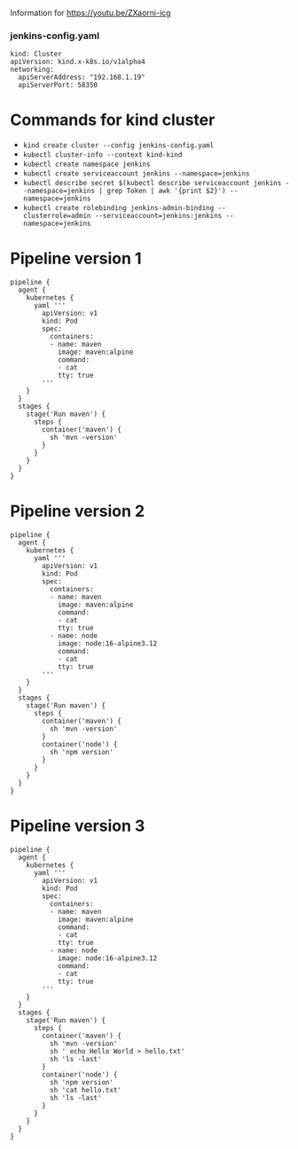 Information for https://youtu.be/ZXaorni-icg

### jenkins-config.yaml
```
kind: Cluster
apiVersion: kind.x-k8s.io/v1alpha4
networking:
  apiServerAddress: "192.168.1.19"
  apiServerPort: 58350
```

# Commands for kind cluster

* `kind create cluster --config jenkins-config.yaml`
* `kubectl cluster-info --context kind-kind`
* `kubectl create namespace jenkins`
* `kubectl create serviceaccount jenkins --namespace=jenkins`
* `kubectl describe secret $(kubectl describe serviceaccount jenkins --namespace=jenkins | grep Token | awk '{print $2}') --namespace=jenkins`
* `kubectl create rolebinding jenkins-admin-binding --clusterrole=admin --serviceaccount=jenkins:jenkins --namespace=jenkins`



# Pipeline version 1
```
pipeline {
  agent {
    kubernetes {
      yaml '''
        apiVersion: v1
        kind: Pod
        spec:
          containers:
          - name: maven
            image: maven:alpine
            command:
            - cat
            tty: true
        '''
    }
  }
  stages {
    stage('Run maven') {
      steps {
        container('maven') {
          sh 'mvn -version'
        }
      }
    }
  }
}
```

# Pipeline version 2
```
pipeline {
  agent {
    kubernetes {
      yaml '''
        apiVersion: v1
        kind: Pod
        spec:
          containers:
          - name: maven
            image: maven:alpine
            command:
            - cat
            tty: true
          - name: node
            image: node:16-alpine3.12
            command:
            - cat
            tty: true
        '''
    }
  }
  stages {
    stage('Run maven') {
      steps {
        container('maven') {
          sh 'mvn -version'
        }
        container('node') {
          sh 'npm version'
        }
      }
    }
  }
}
```

# Pipeline version 3
```
pipeline {
  agent {
    kubernetes {
      yaml '''
        apiVersion: v1
        kind: Pod
        spec:
          containers:
          - name: maven
            image: maven:alpine
            command:
            - cat
            tty: true
          - name: node
            image: node:16-alpine3.12
            command:
            - cat
            tty: true
        '''
    }
  }
  stages {
    stage('Run maven') {
      steps {
        container('maven') {
          sh 'mvn -version'
          sh ' echo Hello World > hello.txt'
          sh 'ls -last'
        }
        container('node') {
          sh 'npm version'
          sh 'cat hello.txt'
          sh 'ls -last'
        }
      }
    }
  }
}
```
